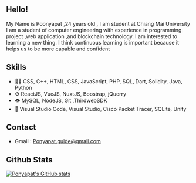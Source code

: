 </h1>

## Hello!

My Name is Poonyapat ,24 years old ,  I am student at Chiang Mai University
     I am a student of computer engineering with experience in programming project ,web application ,and blockchain technology.
         I  am  interested to learning a new thing. I think continuous learning is important because it helps us to be more capable and confident


## Skills
- 👨‍💻 CSS, C++, HTML, CSS, JavaScript, PHP, SQL, Dart, Solidity, Java, Python
- ⚙️ ReactJS, VueJS, NuxtJS, Boostrap, jQuerry
- 👁️ MySQL, NodeJS, Git ,ThirdwebSDK
- 💽 Visual Studio Code, Visual Studio, Cisco Packet Tracer, SQLite, Unity

## Contact
- Gmail : Ponyapat.guide@gmail.com

## Github Stats
[![Ponyapat's GitHub stats](https://github-readme-stats.vercel.app/api?username=Ponyapat&show_icons=true&theme=default#gh-light-mode-only)](https://github.com/anuraghazra/github-readme-stats#gh-light-mode-only)
